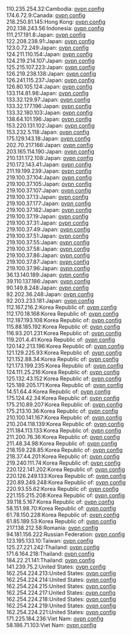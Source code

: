 110.235.254.32:Cambodia: [ovpn config](vpn/110_235_254_32.ovpn)  
174.6.72.9:Canada: [ovpn config](vpn/174_6_72_9.ovpn)  
218.250.81.145:Hong Kong: [ovpn config](vpn/218_250_81_145.ovpn)  
202.138.243.56:Indonesia: [ovpn config](vpn/202_138_243_56.ovpn)  
111.217.191.8:Japan: [ovpn config](vpn/111_217_191_8.ovpn)  
122.208.238.91:Japan: [ovpn config](vpn/122_208_238_91.ovpn)  
123.0.72.249:Japan: [ovpn config](vpn/123_0_72_249.ovpn)  
124.211.110.154:Japan: [ovpn config](vpn/124_211_110_154.ovpn)  
124.219.214.107:Japan: [ovpn config](vpn/124_219_214_107.ovpn)  
125.215.107.223:Japan: [ovpn config](vpn/125_215_107_223.ovpn)  
126.219.238.138:Japan: [ovpn config](vpn/126_219_238_138.ovpn)  
126.241.115.237:Japan: [ovpn config](vpn/126_241_115_237.ovpn)  
126.80.105.124:Japan: [ovpn config](vpn/126_80_105_124.ovpn)  
133.114.81.98:Japan: [ovpn config](vpn/133_114_81_98.ovpn)  
133.32.129.97:Japan: [ovpn config](vpn/133_32_129_97.ovpn)  
133.32.177.196:Japan: [ovpn config](vpn/133_32_177_196.ovpn)  
133.32.180.103:Japan: [ovpn config](vpn/133_32_180_103.ovpn)  
138.64.101.196:Japan: [ovpn config](vpn/138_64_101_196.ovpn)  
153.220.131.102:Japan: [ovpn config](vpn/153_220_131_102.ovpn)  
153.232.5.118:Japan: [ovpn config](vpn/153_232_5_118.ovpn)  
175.129.143.18:Japan: [ovpn config](vpn/175_129_143_18.ovpn)  
202.70.217.166:Japan: [ovpn config](vpn/202_70_217_166.ovpn)  
203.165.114.190:Japan: [ovpn config](vpn/203_165_114_190.ovpn)  
210.131.172.108:Japan: [ovpn config](vpn/210_131_172_108.ovpn)  
210.172.143.41:Japan: [ovpn config](vpn/210_172_143_41.ovpn)  
211.19.199.239:Japan: [ovpn config](vpn/211_19_199_239.ovpn)  
219.100.37.104:Japan: [ovpn config](vpn/219_100_37_104.ovpn)  
219.100.37.105:Japan: [ovpn config](vpn/219_100_37_105.ovpn)  
219.100.37.107:Japan: [ovpn config](vpn/219_100_37_107.ovpn)  
219.100.37.13:Japan: [ovpn config](vpn/219_100_37_13.ovpn)  
219.100.37.177:Japan: [ovpn config](vpn/219_100_37_177.ovpn)  
219.100.37.182:Japan: [ovpn config](vpn/219_100_37_182.ovpn)  
219.100.37.19:Japan: [ovpn config](vpn/219_100_37_19.ovpn)  
219.100.37.31:Japan: [ovpn config](vpn/219_100_37_31.ovpn)  
219.100.37.49:Japan: [ovpn config](vpn/219_100_37_49.ovpn)  
219.100.37.51:Japan: [ovpn config](vpn/219_100_37_51.ovpn)  
219.100.37.55:Japan: [ovpn config](vpn/219_100_37_55.ovpn)  
219.100.37.58:Japan: [ovpn config](vpn/219_100_37_58.ovpn)  
219.100.37.86:Japan: [ovpn config](vpn/219_100_37_86.ovpn)  
219.100.37.87:Japan: [ovpn config](vpn/219_100_37_87.ovpn)  
219.100.37.96:Japan: [ovpn config](vpn/219_100_37_96.ovpn)  
36.13.140.189:Japan: [ovpn config](vpn/36_13_140_189.ovpn)  
39.110.137.186:Japan: [ovpn config](vpn/39_110_137_186.ovpn)  
90.149.8.248:Japan: [ovpn config](vpn/90_149_8_248.ovpn)  
92.202.36.248:Japan: [ovpn config](vpn/92_202_36_248.ovpn)  
92.203.233.181:Japan: [ovpn config](vpn/92_203_233_181.ovpn)  
112.167.216.2:Korea Republic of: [ovpn config](vpn/112_167_216_2.ovpn)  
112.170.18.168:Korea Republic of: [ovpn config](vpn/112_170_18_168.ovpn)  
112.187.193.108:Korea Republic of: [ovpn config](vpn/112_187_193_108.ovpn)  
115.88.185.192:Korea Republic of: [ovpn config](vpn/115_88_185_192.ovpn)  
116.93.201.231:Korea Republic of: [ovpn config](vpn/116_93_201_231.ovpn)  
119.201.4.41:Korea Republic of: [ovpn config](vpn/119_201_4_41.ovpn)  
120.142.213.196:Korea Republic of: [ovpn config](vpn/120_142_213_196.ovpn)  
121.129.225.93:Korea Republic of: [ovpn config](vpn/121_129_225_93.ovpn)  
121.152.88.34:Korea Republic of: [ovpn config](vpn/121_152_88_34.ovpn)  
121.173.199.235:Korea Republic of: [ovpn config](vpn/121_173_199_235.ovpn)  
124.111.25.216:Korea Republic of: [ovpn config](vpn/124_111_25_216.ovpn)  
125.132.43.152:Korea Republic of: [ovpn config](vpn/125_132_43_152.ovpn)  
125.189.205.171:Korea Republic of: [ovpn config](vpn/125_189_205_171.ovpn)  
14.51.64.4:Korea Republic of: [ovpn config](vpn/14_51_64_4.ovpn)  
175.124.42.34:Korea Republic of: [ovpn config](vpn/175_124_42_34.ovpn)  
175.210.89.207:Korea Republic of: [ovpn config](vpn/175_210_89_207.ovpn)  
175.213.10.36:Korea Republic of: [ovpn config](vpn/175_213_10_36.ovpn)  
210.100.141.167:Korea Republic of: [ovpn config](vpn/210_100_141_167.ovpn)  
210.204.118.139:Korea Republic of: [ovpn config](vpn/210_204_118_139.ovpn)  
211.184.113.133:Korea Republic of: [ovpn config](vpn/211_184_113_133.ovpn)  
211.200.76.36:Korea Republic of: [ovpn config](vpn/211_200_76_36.ovpn)  
211.48.34.98:Korea Republic of: [ovpn config](vpn/211_48_34_98.ovpn)  
218.159.228.85:Korea Republic of: [ovpn config](vpn/218_159_228_85.ovpn)  
218.37.44.201:Korea Republic of: [ovpn config](vpn/218_37_44_201.ovpn)  
219.240.111.74:Korea Republic of: [ovpn config](vpn/219_240_111_74.ovpn)  
220.122.141.202:Korea Republic of: [ovpn config](vpn/220_122_141_202.ovpn)  
220.126.249.133:Korea Republic of: [ovpn config](vpn/220_126_249_133.ovpn)  
220.89.249.248:Korea Republic of: [ovpn config](vpn/220_89_249_248.ovpn)  
220.93.55.62:Korea Republic of: [ovpn config](vpn/220_93_55_62.ovpn)  
221.155.215.208:Korea Republic of: [ovpn config](vpn/221_155_215_208.ovpn)  
39.118.5.167:Korea Republic of: [ovpn config](vpn/39_118_5_167.ovpn)  
58.151.98.70:Korea Republic of: [ovpn config](vpn/58_151_98_70.ovpn)  
61.78.150.228:Korea Republic of: [ovpn config](vpn/61_78_150_228.ovpn)  
61.85.189.53:Korea Republic of: [ovpn config](vpn/61_85_189_53.ovpn)  
217.138.212.58:Romania: [ovpn config](vpn/217_138_212_58.ovpn)  
94.181.156.222:Russian Federation: [ovpn config](vpn/94_181_156_222.ovpn)  
123.195.133.10:Taiwan: [ovpn config](vpn/123_195_133_10.ovpn)  
125.27.221.242:Thailand: [ovpn config](vpn/125_27_221_242.ovpn)  
171.6.164.218:Thailand: [ovpn config](vpn/171_6_164_218.ovpn)  
184.22.21.141:Thailand: [ovpn config](vpn/184_22_21_141.ovpn)  
141.239.75.2:United States: [ovpn config](vpn/141_239_75_2.ovpn)  
162.254.224.213:United States: [ovpn config](vpn/162_254_224_213.ovpn)  
162.254.224.214:United States: [ovpn config](vpn/162_254_224_214.ovpn)  
162.254.224.215:United States: [ovpn config](vpn/162_254_224_215.ovpn)  
162.254.224.217:United States: [ovpn config](vpn/162_254_224_217.ovpn)  
162.254.224.218:United States: [ovpn config](vpn/162_254_224_218.ovpn)  
162.254.224.219:United States: [ovpn config](vpn/162_254_224_219.ovpn)  
162.254.224.221:United States: [ovpn config](vpn/162_254_224_221.ovpn)  
171.225.184.236:Viet Nam: [ovpn config](vpn/171_225_184_236.ovpn)  
58.186.71.103:Viet Nam: [ovpn config](vpn/58_186_71_103.ovpn)  
